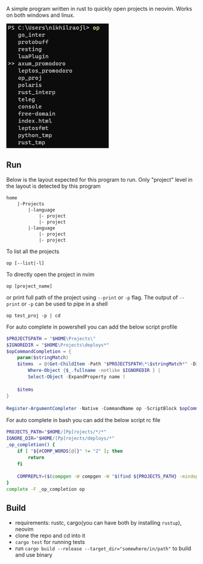 A simple program written in rust to quickly open projects in neovim. Works on both windows and linux.

![](./media/op_nvim.png)

## Run
Below is the layout expected for this program to run. Only "project" level in the layout is detected by this program
```
home
    |-Projects
        |-language
            |- project
            |- project
        |-language
            |- project
            |- project 
```

To list all the projects
```
op [--list|-l]
```

To directly open the project in nvim
```
op [project_name]
```
or print full path of the project using `--print` or `-p` flag. The output of `--print` or `-p` can be used to pipe in a shell
```
op test_proj -p | cd 
```

For auto complete in powershell you can add the below script profile
```powershell
$PROJECTSPATH = "$HOME\Projects\"
$IGNOREDIR = "$HOME\Projects\deploys*"
$opCommandCompletion = {
    param($stringMatch)
    $items  = @(Get-ChildItem -Path "$PROJECTSPATH\*\$stringMatch*" -Directory |
        Where-Object {$_.fullname -notlike $IGNOREDIR } |
        Select-Object -ExpandProperty name )

    $items
}

Register-ArgumentCompleter -Native -CommandName op -ScriptBlock $opCommandCompletion
```

For auto complete in bash you can add the below script rc file
```bash
PROJECTS_PATH="$HOME/[Pp]rojects/*/*"
IGNORE_DIR="$HOME/[Pp]rojects/deploys/*"
_op_completion() {
	if [ "${#COMP_WORDS[@]}" != "2" ]; then
		return
	fi

	COMPREPLY=($(compgen -W compgen -W "$(find ${PROJECTS_PATH} -mindepth 0 -maxdepth 0 -type d -not -path ${IGNORE_DIR} -printf "%f\n")" "${COMP_WORDS[1]}"))
}
complete -F _op_completion op
```

## Build
- requirements: rustc, cargo(you can have both by installing `rustup`), neovim
- clone the repo and cd into it
- `cargo test` for running tests
- run `cargo build --release --target_dir="somewhere/in/path"` to build and use binary
